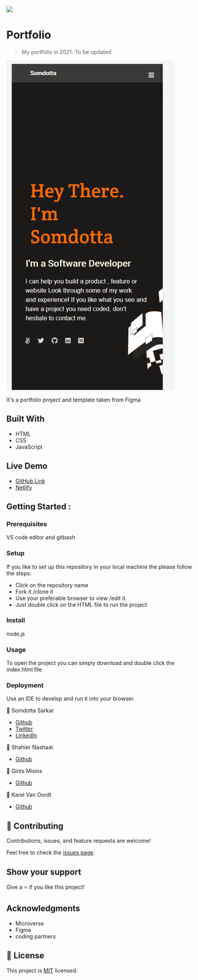 ![](https://img.shields.io/badge/Microverse-blueviolet)


# Portfolio
  


> My portfolio in 2021. To be updated.

![screenshot](https://github.com/Somdotta07/Portfolio/blob/Feature/media/screenshot.PNG)

It's a portfolio project and template taken from Figma

## Built With

- HTML 
- CSS
- JavaScript

## Live Demo

- [GitHub Link]( https://somdotta07.github.io/Portfolio/)
- [Netlify](https://somdotta-sarkar.netlify.app)


## Getting Started :

### Prerequisites
VS code editor and gitbash 

### Setup
 If you like to set up this repository in your local machine the please follow the steps:
 - Click on the repository name 
 - Fork it /clone it 
 - Use your preferable browser to view /edit it.
 - Just double click on the HTML file to run the project

### Install
   node.js

### Usage
To open the project you can simply download and double click the index.html file

### Deployment
Use an IDE to develop and run it into your browser.

👤 Somdotta Sarkar

- [Github](https://github.com/Somdotta07)
- [Twitter](https://github.com/Somdotta07)
- [LinkedIn](www.linkedin.com/in/somdottasarkar)


👤 Shahier Nashaat
   - [Github](https://github.com/ShahierNashaat)


👤 Gints Misins 
   - [Github](https://github.com/GintsM)


👤 Karel Van Oordt
  - [Github](https://github.com/karelvanoordt)

## 🤝 Contributing

Contributions, issues, and feature requests are welcome!

Feel free to check the [issues page](../../issues/).

## Show your support

Give a ⭐️ if you like this project!

## Acknowledgments
- Microverse
- Figma
- coding partners


## 📝 License

This project is [MIT](./MIT.md) licensed.
